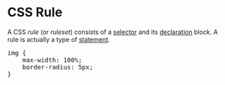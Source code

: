 # CSS Rule

A CSS *rule* (or *ruleset*) consists of a [selector](#CSS/CSS_Selector) and its [declaration](#CSS/CSS_Declaration) block. A rule is actually a type of [statement](#CSS/CSS_Statement).

<pre>
<span class="highlight">img {</span>
<span class="highlight">	max-width: 100%;</span>
<span class="highlight">	border-radius: 5px;</span>
<span class="highlight">}</span>
</pre>